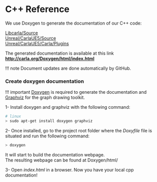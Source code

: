 # C++ Reference 
We use Doxygen to generate the documentation of our C++ code:

[Libcarla/Source](http://carla.org/Doxygen/html/dir_b9166249188ce33115fd7d5eed1849f2.html)<br>
[Unreal/CarlaUE5/Source](http://carla.org/Doxygen/html/dir_733e9da672a36443d0957f83d26e7dbf.html)<br>
[Unreal/CarlaUE5/Carla/Plugins](http://carla.org/Doxygen/html/dir_8fc34afb5f07a67966c78bf5319f94ae.html)

The generated documentation is available at this link **<http://carla.org/Doxygen/html/index.html>**

!!! note
    Document updates are done automatically by GitHub.

### Create doxygen documentation

!!! important
    [Doxygen](http://www.doxygen.nl/index.html) is required to generate the documentation
    and [Graphviz](https://www.graphviz.org/) for the graph drawing toolkit.

1- Install doxygen and graphviz with the following command:

```sh
# linux
> sudo apt-get install doxygen graphviz
```

2- Once installed, go to the project root folder where the _Doxyfile_ file is situated and
run the following command:

```sh
> doxygen
```

It will start to build the documentation webpage.  
The resulting webpage can be found at Doxygen/html/

3- Open _index.html_ in a browser. Now you have your local cpp documentation!
